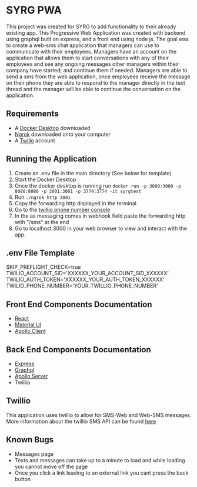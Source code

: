 # SYRG PWA
This project was created for SYRG to add functionality to their already existing app.
This Progressive Web Application was created with backend using graphql built on express, and a
front end using node js. The goal was to create a web-sms chat application that managers can use to communicate with their employees.
Managers have an account on the application that allows them to start conversations with any of their employees and see any ongoing messages other managers within their company have started; and continue them if needed. Managers are able to send a sms from the web application, once employees receive the message on their phone they are able to respond to the manager directly in the text thread and the manager will be able to continue the conversation on the application.

## Requirements
- A [Docker Desktop](https://www.docker.com/products/docker-desktop) downloaded
- [Ngrok](https://ngrok.com/download) downloaded onto your computer
- A [Twillo](https://www.twilio.com) account

## Running the Application
1. Create an .env file in the main directory (See below for template)
2. Start the Docker Desktop
3. Once the docker desktop is running run `docker run -p 3000:3000 -p 8080:8080 -p 3001:3001 -p 3774:3774 -it syrgtest`
4. Run `./ngrok http 3001`
5. Copy the forwarding http displayed in the terminal
6. Go to the [twillio phone number console](https://www.twilio.com/console/phone-numbers/PNbd25f9b3fd5d45a108829705ea9fbfff)
7. In the as messaging comes in webhook field paste the forwarding http with "/sms" at the end  
8. Go to localhost:3000 in your web browser to view and interact with the app.

## .env File Template
SKIP_PREFLIGHT_CHECK=true
TWILIO_ACCOUNT_SID='XXXXXX_YOUR_ACCOUNT_SID_XXXXXX'
TWILIO_AUTH_TOKEN='XXXXXX_YOUR_AUTH_TOKEN_XXXXXX'
TWILIO_PHONE_NUMBER='YOUR_TWILLIO_PHONE_NUMBER'

## Front End Components Documentation
- [React](https://reactnavigation.org/docs/en/getting-started.html)
- [Material UI](https://material-ui.com/getting-started/installation/)
- [Apollo Client](https://www.apollographql.com/docs/react/)
## Back End Components Documentation
- [Express](https://expressjs.com/en/4x/api.html)
- [Graphql](https://graphql.org/learn/)
- [Apollo Server](https://www.apollographql.com/docs/apollo-server/)
- Twillio
## Twillio
This application uses twillio to allow for SMS-Web and Web-SMS messages. More information about the twillio SMS API can be found [here](https://www.twilio.com/docs/sms)
## Known Bugs
- Messages page
- Texts and messages can take up to a minute to load and while loading you cannot move off the page
- Once you click a link leading to an external link you cant press the back button
